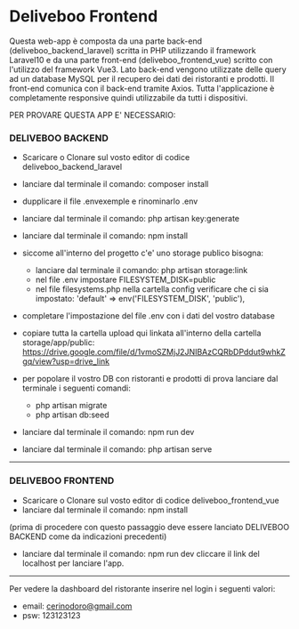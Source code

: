 Deliveboo Frontend 
===

Questa web-app è composta da una parte back-end (deliveboo_backend_laravel) scritta in PHP utilizzando il framework Laravel10 e da una parte front-end (deliveboo_frontend_vue) scritto con l'utilizzo del framework Vue3.
Lato back-end vengono utilizzate delle query ad un database MySQL per il recupero dei dati dei ristoranti e prodotti.
Il front-end comunica con il back-end tramite Axios.
Tutta l'applicazione è completamente responsive quindi utilizzabile da tutti i dispositivi.

PER PROVARE QUESTA APP E' NECESSARIO:

### DELIVEBOO BACKEND
- Scaricare o Clonare sul vosto editor di codice deliveboo_backend_laravel
- lanciare dal terminale il comando: composer install
- dupplicare il file .envexemple e rinominarlo .env
- lanciare dal terminale il comando: php artisan key:generate
- lanciare dal terminale il comando: npm install

- siccome all'interno del progetto c'e' uno storage publico bisogna:
  - lanciare dal terminale il comando: php artisan storage:link
  - nel file .env impostare FILESYSTEM_DISK=public
  - nel file filesystems.php nella cartella config verificare che ci sia impostato:   'default' => env('FILESYSTEM_DISK', 'public'),

- completare l'impostazione del file  .env con i dati del vostro database
- copiare tutta la cartella upload qui linkata all'interno della cartella storage/app/public: https://drive.google.com/file/d/1vmoSZMjJ2JNIBAzCQRbDPddut9whkZgq/view?usp=drive_link


- per popolare il vostro DB con ristoranti e prodotti di prova lanciare dal terminale i seguenti comandi: 
    - php artisan migrate
    - php artisan db:seed

- lanciare dal terminale il comando: npm run dev
- lanciare dal terminale il comando: php artisan serve

***

### DELIVEBOO FRONTEND
- Scaricare o Clonare sul vosto editor di codice deliveboo_frontend_vue
- lanciare dal terminale il comando: npm install

(prima di procedere con questo passaggio deve essere lanciato DELIVEBOO BACKEND come da indicazioni precedenti)
- lanciare dal terminale il comando: npm run dev
cliccare il link del localhost per lanciare l'app.

***

Per vedere la dashboard del ristorante inserire nel login i seguenti valori:
- email: cerinodoro@gmail.com
- psw: 123123123

